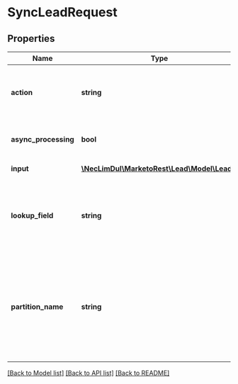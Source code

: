 # SyncLeadRequest

## Properties
Name | Type | Description | Notes
------------ | ------------- | ------------- | -------------
**action** | **string** | Type of sync operation to perform.  Defaults to createOrUpdate if unset | [optional] 
**async_processing** | **bool** | If set to true, the call will return immediately | [optional] 
**input** | [**\NecLimDul\MarketoRest\Lead\Model\Lead[]**](Lead.md) | List of leads for input | 
**lookup_field** | **string** | Field to deduplicate on.  The field must be present in each lead record of the input.  Defaults to email if unset | [optional] 
**partition_name** | **string** | Name of the partition to operate on, if applicable.  Should be set whenever possible, when interacting with an instance where partitions are enabled. | [optional] 

[[Back to Model list]](../README.md#documentation-for-models) [[Back to API list]](../README.md#documentation-for-api-endpoints) [[Back to README]](../README.md)


